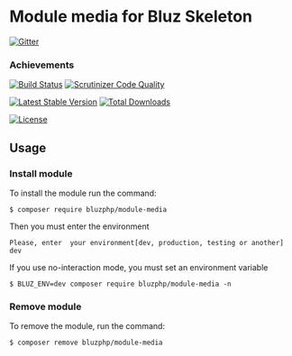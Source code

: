 # Module media for Bluz Skeleton

[![Gitter](https://badges.gitter.im/Join%20Chat.svg)](https://gitter.im/bluzphp/main)

### Achievements

[![Build Status](https://travis-ci.org/bluzphp/module-media.svg?branch=master)](https://travis-ci.org/bluzphp/module-media)
[![Scrutinizer Code Quality](https://scrutinizer-ci.com/g/bluzphp/module-media/badges/quality-score.png?b=master)](https://scrutinizer-ci.com/g/bluzphp/module-media/?branch=master)

[![Latest Stable Version](https://poser.pugx.org/bluzphp/module-media/v/stable)](https://packagist.org/packages/bluzphp/module-media)
[![Total Downloads](https://poser.pugx.org/bluzphp/module-media/downloads)](https://packagist.org/packages/bluzphp/module-media)

[![License](https://poser.pugx.org/bluzphp/module-test/license)](https://packagist.org/packages/bluzphp/module-media)

Usage
-------------------------
### Install module
To install the module run the command:
  

    $ composer require bluzphp/module-media

Then you must enter the environment


    Please, enter  your environment[dev, production, testing or another] dev



If you use no-interaction mode, you must set an environment variable
  

    $ BLUZ_ENV=dev composer require bluzphp/module-media -n


### Remove module
To remove the module, run the command:
    

    $ composer remove bluzphp/module-media




    
